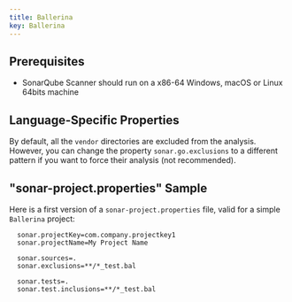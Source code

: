 ```yaml
---
title: Ballerina
key: Ballerina
---
```


## Prerequisites

* SonarQube Scanner should run on a x86-64 Windows, macOS or Linux 64bits machine

## Language-Specific Properties

By default, all the `vendor` directories are excluded from the analysis. However, you can change the property `sonar.go.exclusions` to a different pattern if you want to force their analysis (not recommended).

## "sonar-project.properties" Sample

Here is a first version of a `sonar-project.properties` file, valid for a simple `Ballerina` project:

```
  sonar.projectKey=com.company.projectkey1
  sonar.projectName=My Project Name

  sonar.sources=.
  sonar.exclusions=**/*_test.bal

  sonar.tests=.
  sonar.test.inclusions=**/*_test.bal
```
